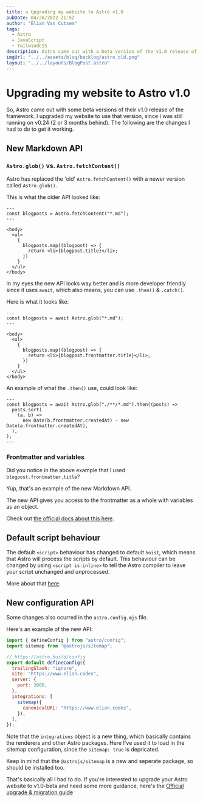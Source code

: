 ```yaml
---
title: ♻️ Upgrading my website to Astro v1.0
pubDate: 04/26/2022 21:52
author: "Elian Van Cutsem"
tags:
  - Astro
  - JavaScript
  - TailwindCSS
description: Astro came out with a beta version of the v1.0 release of the framework. I upgraded my website to use that version, since I was still running on v0.24. The following are some of the changes I had to do to get it working.
imgUrl: "../../assets/blog/backlog/astro_old.png"
layout: "../../layouts/BlogPost.astro"
---
```


# Upgrading my website to Astro v1.0

So, Astro came out with some beta versions of their v1.0 release of the framework. I upgraded my website to use that version, since I was still running on v0.24 (2 or 3 months behind). The following are the changes I had to do to get it working.

## New Markdown API

### `Astro.glob()` vs. `Astro.fetchContent()`

Astro has replaced the 'old' `Astro.fetchContent()` with a newer version called `Astro.glob()`.

This is what the older API looked like:

```astro
---
const blogposts = Astro.fetchContent("*.md");
---

<body>
  <ul>
    {
      blogposts.map((blogpost) => {
        return <li>{blogpost.title}</li>;
      })
    }
  </ul>
</body>
```

In my eyes the new API looks way better and is more developer friendly since it uses `await`, which also means, you can use `.then()` & `.catch()`.

Here is what it looks like:

```astro
---
const blogposts = await Astro.glob("*.md");
---

<body>
  <ul>
    {
      blogposts.map((blogpost) => {
        return <li>{blogpost.frontmatter.title}</li>;
      })
    }
  </ul>
</body>
```

An example of what the `.then()` use, could look like:

```astro
---
const blogposts = await Astro.glob("./**/*.md").then((posts) =>
  posts.sort(
    (a, b) =>
      new Date(b.frontmatter.createdAt) - new Date(a.frontmatter.createdAt),
  ),
);
---
```

### Frontmatter and variables

Did you notice in the above example that I used `blogpost.frontmatter.title`?

Yup, that's an example of the new Markdown API.

The new API gives you access to the frontmatter as a whole with variables as an object.

Check out [the official docs about this here](https://docs.astro.build/en/migrate/#new-markdown-api).

## Default script behaviour

The default `<script>` behaviour has changed to default `hoist`, which means that Astro will process the scripts by default. This behaviour can be changed by using `<script is:inline>` to tell the Astro compiler to leave your script unchanged and unprocessed.

More about that [here](https://docs.astro.build/en/migrate/#new-default-script-behavior).

## New configuration API

Some changes also ocurred in the `astro.config.mjs` file.

Here's an example of the new API:

```js
import { defineConfig } from "astro/config";
import sitemap from "@astrojs/sitemap";

// https://astro.build/config
export default defineConfig({
  trailingSlash: "ignore",
  site: "https://www.elian.codes",
  server: {
    port: 3000,
  },
  integrations: [
    sitemap({
      canonicalURL: "https://www.elian.codes",
    }),
  ],
});
```

Note that the `integrations` object is a new thing, which basically contains the renderers and other Astro packages. Here I've used it to load in the sitemap configuration, since the `sitemap: true` is depricated.

Keep in mind that the `@astrojs/sitemap` is a new and seperate package, so should be installed too.

That's basically all I had to do. If you're interested to upgrade your Astro website to v1.0-beta and need some more guidance, here's the [Official upgrade & migration guide](https://docs.astro.build/en/migrate/)
